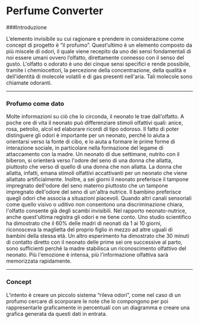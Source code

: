# Perfume Converter



###Introduzione

<p> L’elemento invisibile su cui ragionare e prendere in considerazione come concept di progetto è “il profumo”.
Quest’ultimo è un elemento composto da più miscele di odori, il quale viene recepito da uno dei sensi fondamentali di noi essere umani ovvero l’olfatto, direttamente connesso con il senso del gusto.
L'olfatto o odorato è uno dei cinque sensi specifici e rende possibile, tramite i chemiocettori, la percezione della concentrazione, della qualità e dell'identità di molecole volatili e di gas presenti nell'aria. Tali molecole sono chiamate odoranti. 
</p>

___

### Profumo come dato


<p>Molte informazioni su ciò che lo circonda, il neonato le trae dall'olfatto. A poche ore di vita il neonato può differenziare stimoli olfattivi quali: anice, rosa, petrolio, alcol ed elaborare ricordi di tipo odoroso. Il fatto di poter distinguere gli odori è importante per un neonato, perché lo aiuta a orientarsi verso la fonte di cibo, e lo aiuta a formare le prime forme di interazione sociale, in particolare nella formazione del legame di attaccamento con la madre. Un neonato di due settimane, nutrito con il biberon, si orienterà verso l'odore del seno di una donna che allatta, piuttosto che verso di quello di una donna che non allatta. La donna che allatta, infatti, emana stimoli olfattivi accattivanti per un neonato che viene allattato artificialmente. Inoltre, a sei giorni il neonato preferisce il tampone impregnato dell'odore del seno materno piuttosto che un tampone impregnato dell'odore del seno di un'altra nutrice. Il bambino preferisce quegli odori che associa a situazioni piacevoli. Quando altri canali sensoriali come quello visivo o uditivo non consentono una discriminazione chiara, l'olfatto consente già degli scambi invisibili. Nel rapporto neonato-nutrice, anche quest'ultima registra gli odori e ne tiene conto. Uno studio scientifico ha dimostrato che il 60% delle madri di neonati da 1 ai 10 giorni, riconosceva la maglietta del proprio figlio in mezzo ad altre uguali di bambini della stessa età. Un altro esperimento ha dimostrato che 30 minuti di contatto diretto con il neonato delle prime sei ore successive al parto, sono sufficienti perché la madre stabilisca un riconoscimento olfattivo del neonato. Più l'emozione è intensa, più l'informazione olfattiva sarà memorizzata rapidamente. 
</p>

___

### Concept


<p>L’intento è creare un piccolo sistema “rileva odori”, come nel caso di un profumo cercare di scorporare le note che lo compongono per poi rappresentarle graficamente in percentuali con un diagramma e creare una grafica generata da questi dati in entrata.
</p>


